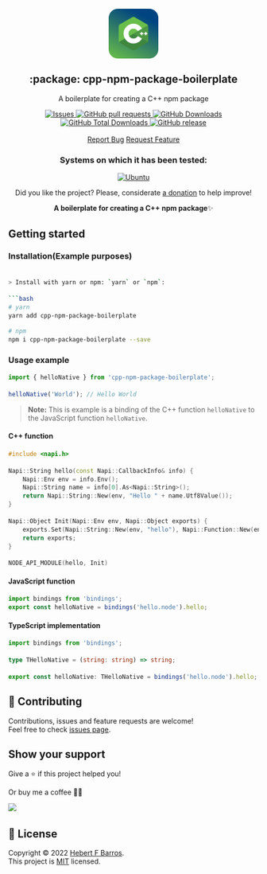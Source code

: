 <p align="center">
 <img width="100px" src="https://raw.githubusercontent.com/hebertcisco/cpp-npm-package-boilerplate/main/.github/images/favicon512x512-cpp-npm-package-boilerplate.svg" align="center" alt=":package: cpp-npm-package-boilerplate" />
 <h2 align="center">:package: cpp-npm-package-boilerplate</h2>
 <p align="center">A boilerplate for creating a C++ npm package</p>
  <p align="center">
    <a href="https://github.com/hebertcisco/cpp-npm-package-boilerplate/issues">
      <img alt="Issues" src="https://img.shields.io/github/issues/hebertcisco/cpp-npm-package-boilerplate?style=flat&color=336791" />
    </a>
    <a href="https://github.com/hebertcisco/cpp-npm-package-boilerplate/pulls">
      <img alt="GitHub pull requests" src="https://img.shields.io/github/issues-pr/hebertcisco/cpp-npm-package-boilerplate?style=flat&color=336791" />
    </a>
     <a href="https://github.com/hebertcisco/cpp-npm-package-boilerplate">
      <img alt="GitHub Downloads" src="https://img.shields.io/npm/dw/cpp-npm-package-boilerplate?style=flat&color=336791" />
    </a>
    <a href="https://github.com/hebertcisco/cpp-npm-package-boilerplate">
      <img alt="GitHub Total Downloads" src="https://img.shields.io/npm/dt/cpp-npm-package-boilerplate?color=336791&label=Total%20downloads" />
    </a>
 <a href="https://github.com/hebertcisco/cpp-npm-package-boilerplate">
      <img alt="GitHub release" src="https://img.shields.io/github/release/hebertcisco/cpp-npm-package-boilerplate.svg?style=flat&color=336791" />
    </a>
    <br />
    <br />
  <a href="https://github.com/hebertcisco/cpp-npm-package-boilerplate/issues/new/choose">Report Bug</a>
  <a href="https://github.com/hebertcisco/cpp-npm-package-boilerplate/issues/new/choose">Request Feature</a>
  </p>
 <h3 align="center">Systems on which it has been tested:</h3>
 <p align="center">
    <a href="https://ubuntu.com/download">
      <img alt="Ubuntu" src="https://img.shields.io/badge/Ubuntu-E95420?style=for-the-badge&logo=ubuntu&logoColor=white&style=flat" />
    </a>
  </p>

<p align="center">Did you like the project? Please, considerate <a href="https://www.buymeacoffee.com/hebertcisco">a donation</a> to help improve!</p>

<p align="center"><strong>A boilerplate for creating a C++ npm package</strong>✨</p>

## Getting started

### Installation(Example purposes)

```bash

> Install with yarn or npm: `yarn` or `npm`:

```bash
# yarn
yarn add cpp-npm-package-boilerplate
```

```bash
# npm
npm i cpp-npm-package-boilerplate --save
```

### Usage example

```js
import { helloNative } from 'cpp-npm-package-boilerplate';

helloNative('World'); // Hello World
```

> **Note:** This is example is a binding of the C++ function `helloNative` to the JavaScript function `helloNative`.

#### C++ function

```cpp
#include <napi.h>

Napi::String hello(const Napi::CallbackInfo& info) {
    Napi::Env env = info.Env();
    Napi::String name = info[0].As<Napi::String>();
    return Napi::String::New(env, "Hello " + name.Utf8Value());
}

Napi::Object Init(Napi::Env env, Napi::Object exports) {
    exports.Set(Napi::String::New(env, "hello"), Napi::Function::New(env, hello));
    return exports;
}

NODE_API_MODULE(hello, Init)

```

#### JavaScript function

```mjs
import bindings from 'bindings';
export const helloNative = bindings('hello.node').hello;
```

#### TypeScript implementation

```ts
import bindings from 'bindings';

type THelloNative = (string: string) => string;

export const helloNative: THelloNative = bindings('hello.node').hello;
```

## 🤝 Contributing

Contributions, issues and feature requests are welcome!<br />Feel free to check [issues page](issues).

## Show your support

Give a ⭐️ if this project helped you!

Or buy me a coffee 🙌🏾

<a href="https://www.buymeacoffee.com/hebertcisco">
    <img src="https://img.buymeacoffee.com/button-api/?text=Buy me a coffee&emoji=&slug=hebertcisco&button_colour=FFDD00&font_colour=000000&font_family=Inter&outline_colour=000000&coffee_colour=ffffff" />
</a>

## 📝 License

Copyright © 2022 [Hebert F Barros](https://github.com/hebertcisco).<br />
This project is [MIT](LICENSE) licensed.
